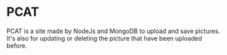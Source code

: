 # PCAT

PCAT is a site made by NodeJs and MongoDB to upload and save pictures.
It's also for updating or deleting the picture that have been uploaded before. 
